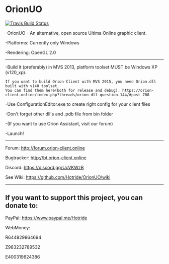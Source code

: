 # OrionUO

[![Travis Build Status](https://travis-ci.org/Hotride/OrionUO.svg?branch=master)](https://travis-ci.org/Hotride/OrionUO)

-OrionUO - An alternative, open source Ultima Online graphic client.

-Platforms: Currently only Windows

-Rendering: OpenGL 2.0


--------------
-Build it (preferably) in MVS 2013, platform toolset MUST be Windows XP (v120_xp).

    If you want to build Orion Client with MVS 2015, you need Orion.dll built with v140 toolset.
    You can find them here(both for release and debug): https://orion-client.online/index.php?threads/orion-dll-question.144/#post-708

-Use ConfigurationEditor.exe to create right config for your client files

-Don't forget other dll's and .pdb file from bin folder

-(If you want to use Orion Assistant, visit our forum)

-Launch!


--------------

Forum: http://forum.orion-client.online

Bugtracker: http://bt.orion-client.online

Discord: https://discord.gg/UcVKWzB

See Wiki: https://github.com/Hotride/OrionUO/wiki


--------------

If you want to support this project, you can donate to:
--------------

PayPal: https://www.paypal.me/Hotride

WebMoney:

R644829964694

Z983232789532

E400319624386
